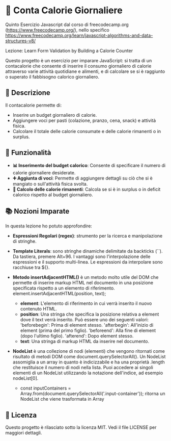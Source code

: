 # 🥗 Conta Calorie Giornaliere

Quinto Esercizio Javascript dal corso di freecodecamp.org (https://www.freecodecamp.org/), nello specifico https://www.freecodecamp.org/learn/javascript-algorithms-and-data-structures-v8/

Lezione: Learn Form Validation by Building a Calorie Counter

Questo progetto è un esercizio per imparare JavaScript: si tratta di un contacalorie che consente di inserire il consumo giornaliero di calorie attraverso varie attività quotidiane e alimenti, e di calcolare se si è raggiunto o superato il fabbisogno calorico giornaliero.

## 📜 Descrizione

Il contacalorie permette di:
- Inserire un budget giornaliero di calorie.
- Aggiungere voci per pasti (colazione, pranzo, cena, snack) e attività fisica.
- Calcolare il totale delle calorie consumate e delle calorie rimanenti o in surplus.

## 🚀 Funzionalità

- **📊 Inserimento del budget calorico**: Consente di specificare il numero di calorie giornaliere desiderate.
- **➕ Aggiunta di voci**: Permette di aggiungere dettagli su ciò che si è mangiato o sull'attività fisica svolta.
- **🧮 Calcolo delle calorie rimanenti**: Calcola se si è in surplus o in deficit calorico rispetto al budget giornaliero.

## 📚 Nozioni Imparate

In questa lezione ho potuto approfondire:
- **Espressioni Regolari (regex)**: strumento per la ricerca e manipolazione di stringhe.
  
- **Template Literals**: sono stringhe dinamiche delimitate da backticks (``). Da tastiera, premere Alt+96. I vantaggi sono l'interpolazione delle espressioni e il supporto multi-linea. Le espressioni da interpolare sono racchiuse tra ${}.
  
- **Metodo insertAdjacentHTML()** è un metodo molto utile del DOM che permette di inserire markup HTML nel documento in una posizione specificata rispetto a un elemento di riferimento. element.insertAdjacentHTML(position, text);
  - **element**: L'elemento di riferimento in cui verrà inserito il nuovo contenuto HTML.
  - **position**: Una stringa che specifica la posizione relativa a element dove il text verrà inserito. Può essere uno dei seguenti valori:
    'beforebegin': Prima di element stesso.
    'afterbegin': All'inizio di element (prima del primo figlio).
    'beforeend': Alla fine di element (dopo l'ultimo figlio).
    'afterend': Dopo element stesso.
  - **text**: Una stringa di markup HTML da inserire nel documento.
    
- **NodeList** è una collezione di nodi (elementi) che vengono ritornati come risultato di metodi DOM come document.querySelectorAll(). Un NodeList assomiglia a un array in quanto è indicizzabile e ha una proprietà .length che restituisce il numero di nodi nella lista. Puoi accedere ai singoli elementi di un NodeList utilizzando la notazione dell'indice, ad esempio nodeList[0].
  - const inputContainers = Array.from(document.querySelectorAll('.input-container')); ritorna un NodeList che viene trasformata in Array 

## 📄 Licenza

Questo progetto è rilasciato sotto la licenza MIT. Vedi il file LICENSE per maggiori dettagli.

